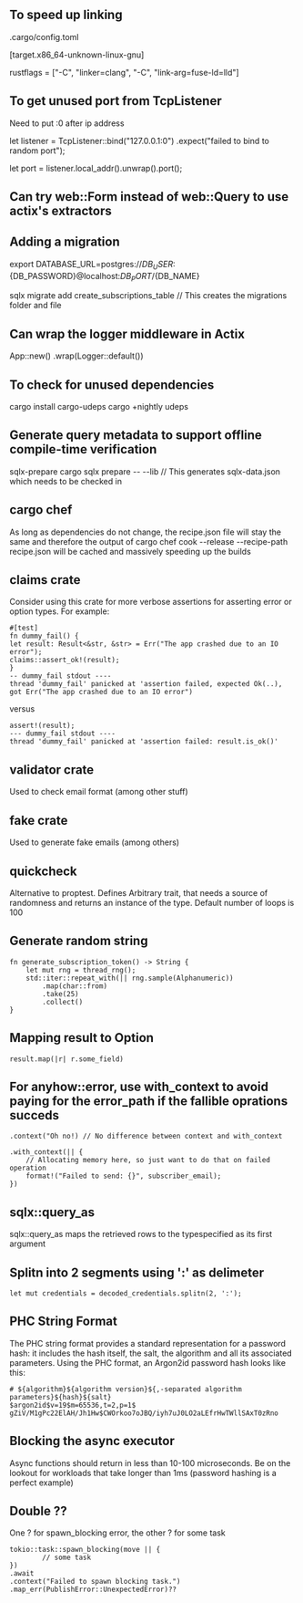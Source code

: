 ## To speed up linking

.cargo/config.toml

[target.x86_64-unknown-linux-gnu]

rustflags = ["-C", "linker=clang", "-C", "link-arg=fuse-ld=lld"]

## To get unused port from TcpListener
Need to put :0 after ip address

let listener = TcpListener::bind("127.0.0.1:0")
    .expect("failed to bind to random port");

let port = listener.local_addr().unwrap().port();

## Can try web::Form<Data> instead of web::Query to use actix's extractors

## Adding a migration
export DATABASE_URL=postgres://${DB_USER}:${DB_PASSWORD}@localhost:${DB_PORT}/${DB_NAME}

sqlx migrate add create_subscriptions_table // This creates the migrations folder and file 

## Can wrap the logger middleware in Actix
App::new()
    .wrap(Logger::default())

## To check for unused dependencies
cargo install cargo-udeps
cargo +nightly udeps

## Generate query metadata to support offline compile-time verification
sqlx-prepare 
cargo sqlx prepare -- --lib
// This generates sqlx-data.json which needs to be checked in 

## cargo chef
As long as dependencies do not change, the recipe.json file will stay
the same and therefore the output of cargo chef cook --release --recipe-path
recipe.json will be cached and massively speeding up the builds

## claims crate
Consider using this crate for more verbose assertions for asserting
error or option types. For example:
```
#[test]
fn dummy_fail() {
let result: Result<&str, &str> = Err("The app crashed due to an IO error");
claims::assert_ok!(result);
}
-- dummy_fail stdout ----
thread 'dummy_fail' panicked at 'assertion failed, expected Ok(..),
got Err("The app crashed due to an IO error")
```
versus
```
assert!(result);
--- dummy_fail stdout ----
thread 'dummy_fail' panicked at 'assertion failed: result.is_ok()'
```

## validator crate
Used to check email format (among other stuff)

## fake crate
Used to generate fake emails (among others)

## quickcheck
Alternative to proptest. Defines Arbitrary trait, that needs a source of
randomness and returns an instance of the type. Default number of loops is 100

## Generate random string
```
fn generate_subscription_token() -> String {
    let mut rng = thread_rng();
    std::iter::repeat_with(|| rng.sample(Alphanumeric))
        .map(char::from)
        .take(25)
        .collect()
}
```
## Mapping result to Option
```
result.map(|r| r.some_field)
```

## For anyhow::error, use with_context to avoid paying for the error_path if the fallible oprations succeds
```
.context("Oh no!) // No difference between context and with_context

.with_context(|| { 
    // Allocating memory here, so just want to do that on failed operation
    format!("Failed to send: {}", subscriber_email); 
})
```

## sqlx::query_as
sqlx::query_as maps the retrieved rows to the typespecified as its first argument

## Splitn into 2 segments using ':' as delimeter
```
let mut credentials = decoded_credentials.splitn(2, ':');
```
## PHC String Format
The PHC string format provides a standard representation for a password hash: it includes the hash itself, the salt, the algorithm and all its associated
parameters. Using the PHC format, an Argon2id password hash looks like this:
```
# ${algorithm}${algorithm version}${,-separated algorithm parameters}${hash}${salt}
$argon2id$v=19$m=65536,t=2,p=1$
gZiV/M1gPc22ElAH/Jh1Hw$CWOrkoo7oJBQ/iyh7uJ0LO2aLEfrHwTWllSAxT0zRno
```
## Blocking the async executor
Async functions should return in less than 10-100 microseconds. Be on the lookout
for workloads that take longer than 1ms (password hashing is a perfect example)

## Double ??
One ? for spawn_blocking error, the other ? for some task 
```
tokio::task::spawn_blocking(move || {
        // some task
})
.await
.context("Failed to spawn blocking task.")
.map_err(PublishError::UnexpectedError)??
```